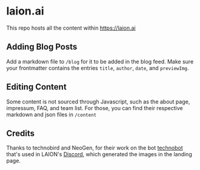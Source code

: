 # laion.ai

This repo hosts all the content within https://laion.ai

## Adding Blog Posts

Add a markdown file to `/blog` for it to be added in the blog feed. Make sure your frontmatter contains the entries `title`, `author`, `date`, and `previewImg`.

## Editing Content

Some content is not sourced through Javascript, such as the about page, impressum, FAQ, and team list. For those, you can find their respective markdown and json files in `/content`
## Credits
Thanks to technobird and NeoGen, for their work on the bot [technobot](https://github.com/technobird22/technobot) that's used in LAION's [Discord](https://discord.com/invite/eq3cAMZtCC), which generated the images in the landing page.
